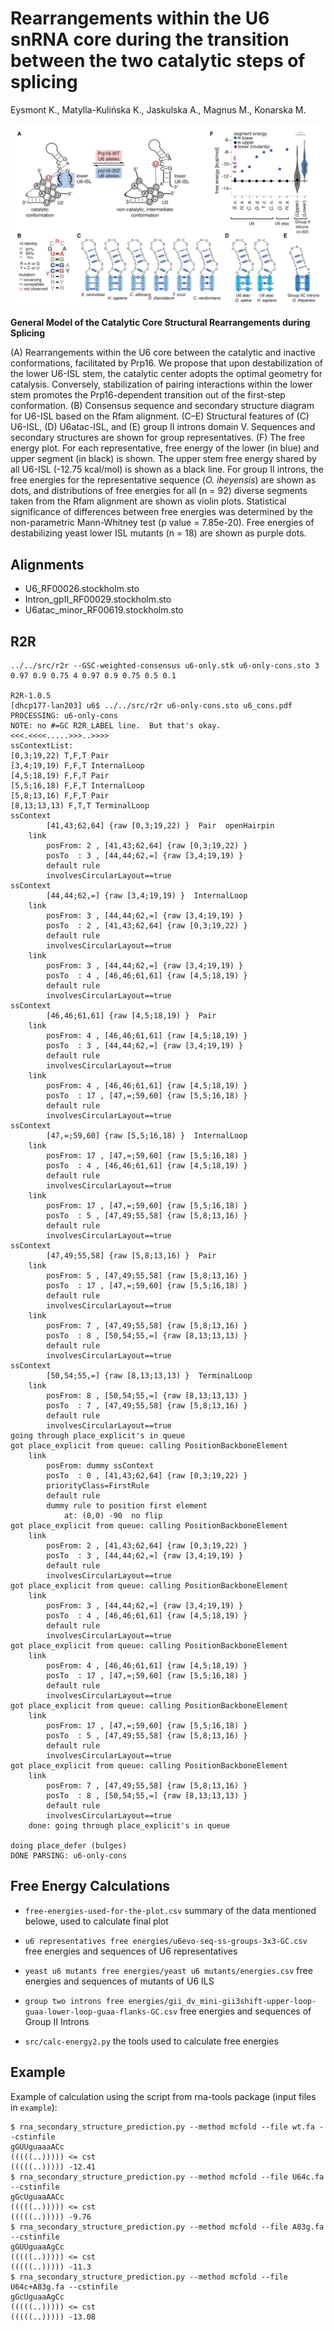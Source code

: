 # Rearrangements within the U6 snRNA core during the transition between the two catalytic steps of splicing

Eysmont K., Matylla-Kulińska K., Jaskulska A., Magnus M., Konarska M.

![figure](figure.png)

<b>General Model of the Catalytic Core Structural Rearrangements during Splicing</b>

(A) Rearrangements within the U6 core between the catalytic and inactive conformations, facilitated by Prp16. We propose that upon destabilization of the lower U6-ISL stem, the catalytic center adopts the optimal geometry for catalysis. Conversely, stabilization of pairing interactions within the lower stem promotes the Prp16-dependent transition out of the first-step conformation.
(B) Consensus sequence and secondary structure diagram for U6-ISL based on the Rfam alignment.
(C–E) Structural features of (C) U6-ISL, (D) U6atac-ISL, and (E) group II introns domain V. Sequences and secondary structures are shown for group representatives.
(F) The free energy plot. For each representative, free energy of the lower (in blue) and upper segment (in black) is shown. The upper stem free energy shared by all U6-ISL (-12.75 kcal/mol) is shown as a black line. For group II introns, the free energies for the representative sequence (*O. iheyensis*) are shown as dots, and distributions of free energies for all (n = 92) diverse segments taken from the Rfam alignment are shown as violin plots. Statistical significance of differences between free energies was determined by the non-parametric Mann-Whitney test (p value = 7.85e-20). Free energies of destabilizing yeast lower ISL mutants (n = 18) are shown as purple dots.

Alignments
-------------------------------------------------------------------------------

- U6_RF00026.stockholm.sto
- Intron_gpII_RF00029.stockholm.sto
- U6atac_minor_RF00619.stockholm.sto

R2R
-------------------------------------------------------------------------------

    ../../src/r2r --GSC-weighted-consensus u6-only.stk u6-only-cons.sto 3 0.97 0.9 0.75 4 0.97 0.9 0.75 0.5 0.1

    R2R-1.0.5
    [dhcp177-lan203] u6$ ../../src/r2r u6-only-cons.sto u6_cons.pdf
    PROCESSING: u6-only-cons
    NOTE: no #=GC R2R_LABEL line.  But that's okay.
    <<<.<<<<.....>>>..>>>>
    ssContextList:
    [0,3;19,22) T,F,T Pair
    [3,4;19,19) F,F,T InternalLoop
    [4,5;18,19) F,F,T Pair
    [5,5;16,18) F,F,T InternalLoop
    [5,8;13,16) F,F,T Pair
    [8,13;13,13) F,T,T TerminalLoop
    ssContext
            [41,43;62,64] {raw [0,3;19,22) }  Pair  openHairpin
        link
            posFrom: 2 , [41,43;62,64] {raw [0,3;19,22) }
            posTo  : 3 , [44,44;62,=] {raw [3,4;19,19) }
            default rule
            involvesCircularLayout==true
    ssContext
            [44,44;62,=] {raw [3,4;19,19) }  InternalLoop
        link
            posFrom: 3 , [44,44;62,=] {raw [3,4;19,19) }
            posTo  : 2 , [41,43;62,64] {raw [0,3;19,22) }
            default rule
            involvesCircularLayout==true
        link
            posFrom: 3 , [44,44;62,=] {raw [3,4;19,19) }
            posTo  : 4 , [46,46;61,61] {raw [4,5;18,19) }
            default rule
            involvesCircularLayout==true
    ssContext
            [46,46;61,61] {raw [4,5;18,19) }  Pair
        link
            posFrom: 4 , [46,46;61,61] {raw [4,5;18,19) }
            posTo  : 3 , [44,44;62,=] {raw [3,4;19,19) }
            default rule
            involvesCircularLayout==true
        link
            posFrom: 4 , [46,46;61,61] {raw [4,5;18,19) }
            posTo  : 17 , [47,=;59,60] {raw [5,5;16,18) }
            default rule
            involvesCircularLayout==true
    ssContext
            [47,=;59,60] {raw [5,5;16,18) }  InternalLoop
        link
            posFrom: 17 , [47,=;59,60] {raw [5,5;16,18) }
            posTo  : 4 , [46,46;61,61] {raw [4,5;18,19) }
            default rule
            involvesCircularLayout==true
        link
            posFrom: 17 , [47,=;59,60] {raw [5,5;16,18) }
            posTo  : 5 , [47,49;55,58] {raw [5,8;13,16) }
            default rule
            involvesCircularLayout==true
    ssContext
            [47,49;55,58] {raw [5,8;13,16) }  Pair
        link
            posFrom: 5 , [47,49;55,58] {raw [5,8;13,16) }
            posTo  : 17 , [47,=;59,60] {raw [5,5;16,18) }
            default rule
            involvesCircularLayout==true
        link
            posFrom: 7 , [47,49;55,58] {raw [5,8;13,16) }
            posTo  : 8 , [50,54;55,=] {raw [8,13;13,13) }
            default rule
            involvesCircularLayout==true
    ssContext
            [50,54;55,=] {raw [8,13;13,13) }  TerminalLoop
        link
            posFrom: 8 , [50,54;55,=] {raw [8,13;13,13) }
            posTo  : 7 , [47,49;55,58] {raw [5,8;13,16) }
            default rule
            involvesCircularLayout==true
    going through place_explicit's in queue
    got place_explicit from queue: calling PositionBackboneElement
        link
            posFrom: dummy ssContext
            posTo  : 0 , [41,43;62,64] {raw [0,3;19,22) }
            priorityClass=FirstRule
            default rule
            dummy rule to position first element
                at: (0,0) -90  no flip
    got place_explicit from queue: calling PositionBackboneElement
        link
            posFrom: 2 , [41,43;62,64] {raw [0,3;19,22) }
            posTo  : 3 , [44,44;62,=] {raw [3,4;19,19) }
            default rule
            involvesCircularLayout==true
    got place_explicit from queue: calling PositionBackboneElement
        link
            posFrom: 3 , [44,44;62,=] {raw [3,4;19,19) }
            posTo  : 4 , [46,46;61,61] {raw [4,5;18,19) }
            default rule
            involvesCircularLayout==true
    got place_explicit from queue: calling PositionBackboneElement
        link
            posFrom: 4 , [46,46;61,61] {raw [4,5;18,19) }
            posTo  : 17 , [47,=;59,60] {raw [5,5;16,18) }
            default rule
            involvesCircularLayout==true
    got place_explicit from queue: calling PositionBackboneElement
        link
            posFrom: 17 , [47,=;59,60] {raw [5,5;16,18) }
            posTo  : 5 , [47,49;55,58] {raw [5,8;13,16) }
            default rule
            involvesCircularLayout==true
    got place_explicit from queue: calling PositionBackboneElement
        link
            posFrom: 7 , [47,49;55,58] {raw [5,8;13,16) }
            posTo  : 8 , [50,54;55,=] {raw [8,13;13,13) }
            default rule
            involvesCircularLayout==true
        done: going through place_explicit's in queue

    doing place_defer (bulges)
    DONE PARSING: u6-only-cons

Free Energy Calculations
-------------------------------------------------------------------------------

- `free-energies-used-for-the-plot.csv` summary of the data mentioned belowe, used to calculate final plot

- `u6 representatives free energies/u6evo-seq-ss-groups-3x3-GC.csv` free energies and sequences of U6 representatives
- `yeast u6 mutants free energies/yeast u6 mutants/energies.csv` free energies and sequences of mutants of U6 ILS
- `group two introns free energies/gii_dv_mini-gii3shift-upper-loop-guaa-lower-loop-guaa-flanks-GC.csv` free energies and sequences of Group II Introns

- `src/calc-energy2.py` the tools used to calculate free energies

Example
----------------------------------------------

Example of calculation using the script from rna-tools package (input files in `example`):

    $ rna_secondary_structure_prediction.py --method mcfold --file wt.fa --cstinfile
    gGUUguaaaACc
    (((((..))))) <= cst
    (((((..))))) -12.41
    $ rna_secondary_structure_prediction.py --method mcfold --file U64c.fa --cstinfile
    gGcUguaaAACc
    (((((..))))) <= cst
    (((((..))))) -9.76
    $ rna_secondary_structure_prediction.py --method mcfold --file A83g.fa --cstinfile
    gGUUguaaAgCc
    (((((..))))) <= cst
    (((((..))))) -11.3
    $ rna_secondary_structure_prediction.py --method mcfold --file U64c+A83g.fa --cstinfile
    gGcUguaaAgCc
    (((((..))))) <= cst
    (((((..))))) -13.08
